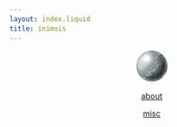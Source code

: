 ```yaml
---
layout: index.liquid
title: inimois
---
```


<p align="center">
  <img src="assets/blob.gif">
</p>
<p align="center">
  <a href="about.html">about</a>
</p>
<p align="center">
  <a href="misc.html">misc</a>
</p>
